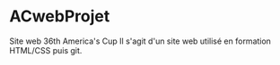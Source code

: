 # ACwebProjet
Site web 36th America's Cup 
Il s'agit d'un site web utilisé en formation HTML/CSS puis git.
